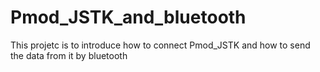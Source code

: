 # Pmod_JSTK_and_bluetooth
 This projetc is to introduce how to connect Pmod_JSTK and how to send the data from it by bluetooth
